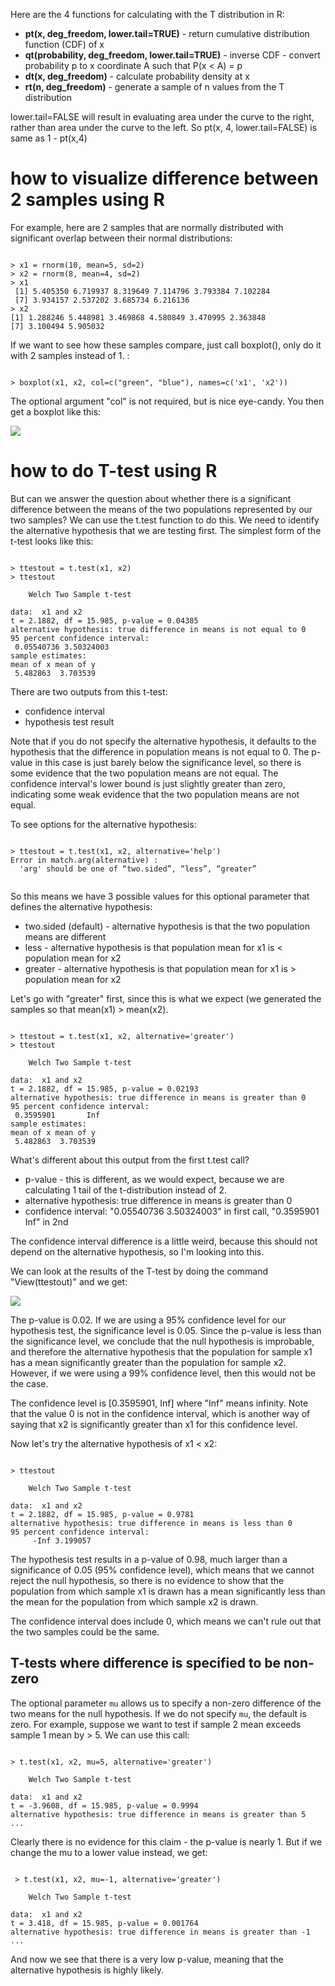 Here are the 4 functions for calculating with the T distribution in R:

- **pt(x, deg_freedom, lower.tail=TRUE)** - return cumulative distribution function (CDF) of x
- **qt(probability, deg_freedom, lower.tail=TRUE)** - inverse CDF - convert probability p to x coordinate A such that P(x < A) = p
- **dt(x, deg_freedom)** - calculate probability density at x
- **rt(n, deg_freedom)** - generate a sample of n values from the T distribution

lower.tail=FALSE will result in evaluating area under the curve to the right, rather than area under the curve to the left. So pt(x, 4, lower.tail=FALSE) is same as 1 - pt(x,4)

# how to visualize difference between 2 samples using R

For example, here are 2 samples that are normally distributed with significant overlap between their normal distributions:

```

> x1 = rnorm(10, mean=5, sd=2)
> x2 = rnorm(8, mean=4, sd=2)
> x1
 [1] 5.405350 6.719937 8.319649 7.114796 3.793384 7.102284
 [7] 3.934157 2.537202 3.685734 6.216136
> x2
[1] 1.288246 5.448981 3.469868 4.580849 3.470995 2.363848
[7] 3.100494 5.905032

```
If we want to see how these samples compare, just call boxplot(), only do it with 2 samples instead of 1.  :

```

> boxplot(x1, x2, col=c("green", "blue"), names=c('x1', 'x2'))

```
The optional argument "col" is not required, but is nice eye-candy.  You then get a boxplot like this:

![](images/boxplot_2_sample.png)

# how to do T-test using R

But can we answer the question about whether there is a significant difference between the means of the two populations represented by our two samples?  We can use the t.test function to do this.  We need to identify the alternative hypothesis that we are testing first.  The simplest form of the t-test looks like this:

```

> ttestout = t.test(x1, x2)
> ttestout

	Welch Two Sample t-test

data:  x1 and x2
t = 2.1882, df = 15.985, p-value = 0.04385
alternative hypothesis: true difference in means is not equal to 0
95 percent confidence interval:
 0.05540736 3.50324003
sample estimates:
mean of x mean of y 
 5.482863  3.703539 

```

There are two outputs from this t-test:

- confidence interval
- hypothesis test result

Note that if you do not specify the alternative hypothesis, it defaults to the hypothesis that the difference in population means is not equal to 0.  The p-value in this case is just barely below the significance level, so there is some evidence that the two population means are not equal.  The confidence interval's lower bound is just slightly greater than zero, indicating some weak evidence that the two population means are not equal.

To see options for the alternative hypothesis:

```

> ttestout = t.test(x1, x2, alternative='help')
Error in match.arg(alternative) : 
  'arg' should be one of “two.sided”, “less”, “greater”
  
```

So this means we have 3 possible values for this optional parameter that defines the alternative hypothesis:

- two.sided (default) - alternative hypothesis is that the two population means are different
- less - alternative hypothesis is that population mean for x1 is < population mean for x2
- greater - alternative hypothesis is that population mean for x1 is > population mean for x2

Let's go with "greater" first, since this is what we expect (we generated the samples so that mean(x1) > mean(x2).  

```

> ttestout = t.test(x1, x2, alternative='greater')
> ttestout

	Welch Two Sample t-test

data:  x1 and x2
t = 2.1882, df = 15.985, p-value = 0.02193
alternative hypothesis: true difference in means is greater than 0
95 percent confidence interval:
 0.3595901       Inf
sample estimates:
mean of x mean of y 
 5.482863  3.703539 

```
What's different about this output from the first t.test call?

- p-value - this is different, as we would expect, because we are calculating 1 tail of the t-distribution instead of 2.
- alternative hypothesis: true difference in means is greater than 0
- confidence interval: "0.05540736 3.50324003" in first call, "0.3595901 Inf" in 2nd

The confidence interval difference is a little weird, because this should not depend on the alternative hypothesis, so I'm looking into this.

We can look at the results of the T-test by doing the command "View(ttestout)" and we get:

![](images/ttest_output_View.png)

The p-value is 0.02.  If we are using a 95% confidence level for our hypothesis test, the significance level is 0.05.  Since the p-value is less than the significance level, we conclude that the null hypothesis is improbable, and therefore the alternative hypothesis that the population for sample x1 has a mean significantly greater than the population for sample x2.  However, if we were using a 99% confidence level, then this would not be the case.

The confidence level is [0.3595901, Inf] where "Inf" means infinity.   Note that the value 0 is not in the confidence interval, which is another way of saying that x2 is significantly greater than x1 for this confidence level.

Now let's try the alternative hypothesis of x1 < x2:

```

> ttestout

	Welch Two Sample t-test

data:  x1 and x2
t = 2.1882, df = 15.985, p-value = 0.9781
alternative hypothesis: true difference in means is less than 0
95 percent confidence interval:
     -Inf 3.199057

```
The hypothesis test results in a p-value of 0.98, much larger than a significance of 0.05 (95% confidence level), which means that we cannot reject the null hypothesis, so there is no evidence to show that the population from which sample x1 is drawn has a mean significantly less than the mean for the population from which sample x2 is drawn.

The confidence interval does include 0, which means we can't rule out that the two samples could be the same.  

## T-tests where difference is specified to be non-zero

The optional parameter `mu` allows us to specify a non-zero difference of the two means for the null hypothesis.   If we do not specify `mu`, the default is zero.  For example, suppose we want to test if sample 2 mean exceeds sample 1 mean by > 5.    We can use this call:

```

> t.test(x1, x2, mu=5, alternative='greater')

	Welch Two Sample t-test

data:  x1 and x2
t = -3.9608, df = 15.985, p-value = 0.9994
alternative hypothesis: true difference in means is greater than 5
...

```

Clearly there is no evidence for this claim - the p-value is nearly 1.  But if we change the mu to a lower value instead, we get:

```

 > t.test(x1, x2, mu=-1, alternative='greater')

	Welch Two Sample t-test

data:  x1 and x2
t = 3.418, df = 15.985, p-value = 0.001764
alternative hypothesis: true difference in means is greater than -1
...

```
And now we see that there is a very low p-value, meaning that the alternative hypothesis is highly likely.   
